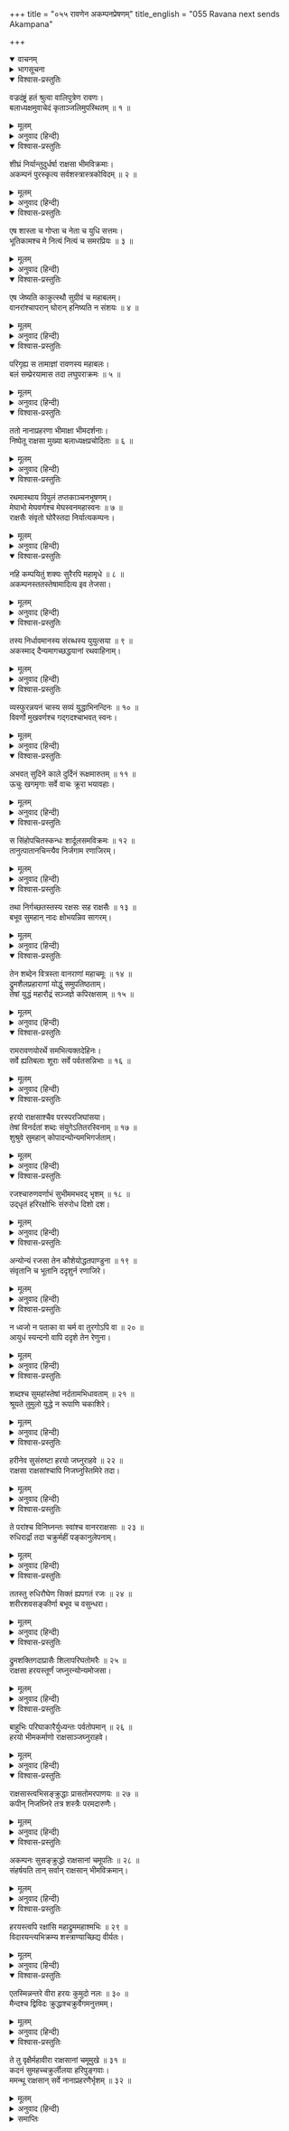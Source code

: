 +++
title = "०५५ रावणेन अकम्पनप्रेषणम्"
title_english = "055 Ravana next sends Akampana"

+++
<details open><summary>वाचनम्</summary>
<div caption="श्रीराम-हरिसीताराममूर्ति-घनपाठिभ्यां वचनम्" class="audioEmbed" src="https://archive.org/download/Ramayana-recitation-Sriram-harisItArAmamUrti-Ghanapaati-v2/Kanda_6/Kanda_6_YK-055-Ravana_next_sends_Akampana_0.mp3"></div>
</details>

<details><summary>भागसूचना</summary>

55. रावणकी आज्ञासे अकम्पन आदि राक्षसोंका युद्धमें आना और वानरोंके साथ उनका घोर युद्ध
</details>

<details open><summary>विश्वास-प्रस्तुतिः</summary>

वज्रदंष्ट्रं हतं श्रुत्वा वालिपुत्रेण रावणः।  
बलाध्यक्षमुवाचेदं कृताञ्जलिमुपस्थितम् ॥ १ ॥
</details>

<details><summary>मूलम्</summary>

वज्रदंष्ट्रं हतं श्रुत्वा वालिपुत्रेण रावणः।  
बलाध्यक्षमुवाचेदं कृताञ्जलिमुपस्थितम् ॥ १ ॥
</details>

<details><summary>अनुवाद (हिन्दी)</summary>

वालिपुत्र अङ्गदके हाथसे वज्रदंष्ट्रके मारे जानेका समाचार सुनकर रावणने हाथ जोड़कर अपने पास खड़े हुए सेनापति प्रहस्तसे कहा— ॥ १ ॥
</details>

<details open><summary>विश्वास-प्रस्तुतिः</summary>

शीघ्रं निर्यान्तुदुर्धर्षा राक्षसा भीमविक्रमाः।  
अकम्पनं पुरस्कृत्य सर्वशस्त्रास्त्रकोविदम् ॥ २ ॥
</details>

<details><summary>मूलम्</summary>

शीघ्रं निर्यान्तुदुर्धर्षा राक्षसा भीमविक्रमाः।  
अकम्पनं पुरस्कृत्य सर्वशस्त्रास्त्रकोविदम् ॥ २ ॥
</details>

<details><summary>अनुवाद (हिन्दी)</summary>

‘अकम्पन सम्पूर्ण अस्त्र-शस्त्रोंके ज्ञाता हैं, अतः उन्हींको आगे करके भयंकर पराक्रमी दुर्धर्ष राक्षस शीघ्र यहाँसे युद्धके लिये जायँ ॥ २ ॥
</details>

<details open><summary>विश्वास-प्रस्तुतिः</summary>

एष शास्ता च गोप्ता च नेता च युधि सत्तमः।  
भूतिकामश्च मे नित्यं नित्यं च समरप्रियः ॥ ३ ॥
</details>

<details><summary>मूलम्</summary>

एष शास्ता च गोप्ता च नेता च युधि सत्तमः।  
भूतिकामश्च मे नित्यं नित्यं च समरप्रियः ॥ ३ ॥
</details>

<details><summary>अनुवाद (हिन्दी)</summary>

‘अकम्पनको युद्ध सदा ही प्रिय है। ये सर्वदा मेरी उन्नति चाहते हैं। इन्हें युद्धमें एक श्रेष्ठ योद्धा माना गया है। ये शत्रुओंको दण्ड देने, अपने सैनिकोंकी रक्षा करने तथा रणभूमिमें सेनाका संचालन करनेमें समर्थ हैं ॥ ३ ॥
</details>

<details open><summary>विश्वास-प्रस्तुतिः</summary>

एष जेष्यति काकुत्स्थौ सुग्रीवं च महाबलम्।  
वानरांश्चापरान् घोरान् हनिष्यति न संशयः ॥ ४ ॥
</details>

<details><summary>मूलम्</summary>

एष जेष्यति काकुत्स्थौ सुग्रीवं च महाबलम्।  
वानरांश्चापरान् घोरान् हनिष्यति न संशयः ॥ ४ ॥
</details>

<details><summary>अनुवाद (हिन्दी)</summary>

‘अकम्पन दोनों भाई श्रीराम और लक्ष्मणको तथा महाबली सुग्रीवको भी परास्त कर देंगे और दूसरे-दूसरे भयानक वानरोंका भी संहार कर डालेंगे, इसमें संशय नहीं है’ ॥ ४ ॥
</details>

<details open><summary>विश्वास-प्रस्तुतिः</summary>

परिगृह्य स तामाज्ञां रावणस्य महाबलः।  
बलं सम्प्रेरयामास तदा लघुपराक्रमः ॥ ५ ॥
</details>

<details><summary>मूलम्</summary>

परिगृह्य स तामाज्ञां रावणस्य महाबलः।  
बलं सम्प्रेरयामास तदा लघुपराक्रमः ॥ ५ ॥
</details>

<details><summary>अनुवाद (हिन्दी)</summary>

रावणकी उस आज्ञाको शिरोधार्य करके शीघ्र-पराक्रमी महाबली सेनाध्यक्षने उस समय युद्धके लिये सेना भेजी ॥ ५ ॥
</details>

<details open><summary>विश्वास-प्रस्तुतिः</summary>

ततो नानाप्रहरणा भीमाक्षा भीमदर्शनाः।  
निष्पेतू राक्षसा मुख्या बलाध्यक्षप्रचोदिताः ॥ ६ ॥
</details>

<details><summary>मूलम्</summary>

ततो नानाप्रहरणा भीमाक्षा भीमदर्शनाः।  
निष्पेतू राक्षसा मुख्या बलाध्यक्षप्रचोदिताः ॥ ६ ॥
</details>

<details><summary>अनुवाद (हिन्दी)</summary>

सेनापतिसे प्रेरित हो भयानक नेत्रोंवाले मुख्य-मुख्य भयंकर राक्षस नाना प्रकारके अस्त्र-शस्त्र लिये नगरसे बाहर निकले ॥ ६ ॥
</details>

<details open><summary>विश्वास-प्रस्तुतिः</summary>

रथमास्थाय विपुलं तप्तकाञ्चनभूषणम्।  
मेघाभो मेघवर्णश्च मेघस्वनमहास्वनः ॥ ७ ॥  
राक्षसैः संवृतो घोरैस्तदा निर्यात्यकम्पनः।
</details>

<details><summary>मूलम्</summary>

रथमास्थाय विपुलं तप्तकाञ्चनभूषणम्।  
मेघाभो मेघवर्णश्च मेघस्वनमहास्वनः ॥ ७ ॥  
राक्षसैः संवृतो घोरैस्तदा निर्यात्यकम्पनः।
</details>

<details><summary>अनुवाद (हिन्दी)</summary>

उसी समय तपे हुए सोनेसे विभूषित विशाल रथपर आरूढ़ हो घोर राक्षसोंसे घिरा हुआ अकम्पन भी निकला। वह मेघके समान विशाल था, मेघके समान ही उसका रंग था और मेघके ही तुल्य उसकी गर्जना थी ॥ ७ १/२ ॥
</details>

<details open><summary>विश्वास-प्रस्तुतिः</summary>

नहि कम्पयितुं शक्यः सुरैरपि महामृधे ॥ ८ ॥  
अकम्पनस्ततस्तेषामादित्य इव तेजसा।
</details>

<details><summary>मूलम्</summary>

नहि कम्पयितुं शक्यः सुरैरपि महामृधे ॥ ८ ॥  
अकम्पनस्ततस्तेषामादित्य इव तेजसा।
</details>

<details><summary>अनुवाद (हिन्दी)</summary>

महासमरमें देवता भी उसे कम्पित नहीं कर सकते थे, इसीलिये वह अकम्पन नामसे विख्यात था और राक्षसोंमें सूर्यके समान तेजस्वी था ॥ ८ १/२ ॥
</details>

<details open><summary>विश्वास-प्रस्तुतिः</summary>

तस्य निर्धावमानस्य संरब्धस्य युयुत्सया ॥ ९ ॥  
अकस्माद् दैन्यमागच्छद्धयानां रथवाहिनाम्।
</details>

<details><summary>मूलम्</summary>

तस्य निर्धावमानस्य संरब्धस्य युयुत्सया ॥ ९ ॥  
अकस्माद् दैन्यमागच्छद्धयानां रथवाहिनाम्।
</details>

<details><summary>अनुवाद (हिन्दी)</summary>

रोषावेशसे भरकर युद्धकी इच्छासे धावा करनेवाले अकम्पनके रथमें जुते हुए घोड़ोंका मन अकस्मात् दीनभावको प्राप्त हो गया ॥ ९ १/२ ॥
</details>

<details open><summary>विश्वास-प्रस्तुतिः</summary>

व्यस्फुरन्नयनं चास्य सव्यं युद्धाभिनन्दिनः ॥ १० ॥  
विवर्णो मुखवर्णश्च गद‍्गदश्चाभवत् स्वनः।
</details>

<details><summary>मूलम्</summary>

व्यस्फुरन्नयनं चास्य सव्यं युद्धाभिनन्दिनः ॥ १० ॥  
विवर्णो मुखवर्णश्च गद‍्गदश्चाभवत् स्वनः।
</details>

<details><summary>अनुवाद (हिन्दी)</summary>

यद्यपि अकम्पन युद्धका अभिनन्दन करनेवाला था, तथापि उस समय उसकी बायीं आँख फड़कने लगी। मुखकी कान्ति फीकी पड़ गयी और वाणी गद‍्गद हो गयी ॥
</details>

<details open><summary>विश्वास-प्रस्तुतिः</summary>

अभवत् सुदिने काले दुर्दिनं रूक्षमारुतम् ॥ ११ ॥  
ऊचुः खगमृगाः सर्वे वाचः क्रूरा भयावहाः।
</details>

<details><summary>मूलम्</summary>

अभवत् सुदिने काले दुर्दिनं रूक्षमारुतम् ॥ ११ ॥  
ऊचुः खगमृगाः सर्वे वाचः क्रूरा भयावहाः।
</details>

<details><summary>अनुवाद (हिन्दी)</summary>

यद्यपि वह समय सुदिनका था, तथापि सहसा रूखी हवासे युक्त दुर्दिन छा गया। सभी पशु और पक्षी क्रूर एवं भयदायक बोली बोलने लगे ॥ ११ १/२ ॥
</details>

<details open><summary>विश्वास-प्रस्तुतिः</summary>

स सिंहोपचितस्कन्धः शार्दूलसमविक्रमः ॥ १२ ॥  
तानुत्पातानचिन्त्यैव निर्जगाम रणाजिरम्।
</details>

<details><summary>मूलम्</summary>

स सिंहोपचितस्कन्धः शार्दूलसमविक्रमः ॥ १२ ॥  
तानुत्पातानचिन्त्यैव निर्जगाम रणाजिरम्।
</details>

<details><summary>अनुवाद (हिन्दी)</summary>

अकम्पनके कन्धे सिंहके समान पुष्ट थे। उसका पराक्रम व्याघ्रके समान था। वह पूर्वोक्त उत्पातोंकी कोई परवा न करके रणभूमिकी ओर चला ॥ १२ १/२ ॥
</details>

<details open><summary>विश्वास-प्रस्तुतिः</summary>

तथा निर्गच्छतस्तस्य रक्षसः सह राक्षसैः ॥ १३ ॥  
बभूव सुमहान् नादः क्षोभयन्निव सागरम्।
</details>

<details><summary>मूलम्</summary>

तथा निर्गच्छतस्तस्य रक्षसः सह राक्षसैः ॥ १३ ॥  
बभूव सुमहान् नादः क्षोभयन्निव सागरम्।
</details>

<details><summary>अनुवाद (हिन्दी)</summary>

जिस समय वह राक्षस दूसरे राक्षसोंके साथ लङ्कासे निकला, उस समय ऐसा महान् कोलाहल हुआ कि समुद्रमें भी हलचल-सी मच गयी ॥ १३ १/२ ॥
</details>

<details open><summary>विश्वास-प्रस्तुतिः</summary>

तेन शब्देन वित्रस्ता वानराणां महाचमूः ॥ १४ ॥  
द्रुमशैलप्रहाराणां योद्धुं समुपतिष्ठताम्।  
तेषां युद्धं महारौद्रं सञ्जज्ञे कपिरक्षसाम् ॥ १५ ॥
</details>

<details><summary>मूलम्</summary>

तेन शब्देन वित्रस्ता वानराणां महाचमूः ॥ १४ ॥  
द्रुमशैलप्रहाराणां योद्धुं समुपतिष्ठताम्।  
तेषां युद्धं महारौद्रं सञ्जज्ञे कपिरक्षसाम् ॥ १५ ॥
</details>

<details><summary>अनुवाद (हिन्दी)</summary>

उस महान् कोलाहलसे वानरोंकी वह विशाल सेना भयभीत हो गयी। युद्धके लिये उपस्थित हो वृक्षों और शैल-शिखरोंका प्रहार करनेवाले उन वानरों और राक्षसोंमें महाभयंकर युद्ध होने लगा ॥ १४-१५ ॥
</details>

<details open><summary>विश्वास-प्रस्तुतिः</summary>

रामरावणयोरर्थे समभित्यक्तदेहिनः।  
सर्वे ह्यतिबलाः शूराः सर्वे पर्वतसन्निभाः ॥ १६ ॥
</details>

<details><summary>मूलम्</summary>

रामरावणयोरर्थे समभित्यक्तदेहिनः।  
सर्वे ह्यतिबलाः शूराः सर्वे पर्वतसन्निभाः ॥ १६ ॥
</details>

<details><summary>अनुवाद (हिन्दी)</summary>

श्रीराम और रावणके निमित्त आत्मत्यागके लिये उद्यत हुए वे समस्त शूरवीर अत्यन्त बलशाली और पर्वतके समान विशालकाय थे ॥ १६ ॥
</details>

<details open><summary>विश्वास-प्रस्तुतिः</summary>

हरयो राक्षसाश्चैव परस्परजिघांसया।  
तेषां विनर्दतां शब्दः संयुगेऽतितरस्विनाम् ॥ १७ ॥  
शुश्रुवे सुमहान् कोपादन्योन्यमभिगर्जताम्।
</details>

<details><summary>मूलम्</summary>

हरयो राक्षसाश्चैव परस्परजिघांसया।  
तेषां विनर्दतां शब्दः संयुगेऽतितरस्विनाम् ॥ १७ ॥  
शुश्रुवे सुमहान् कोपादन्योन्यमभिगर्जताम्।
</details>

<details><summary>अनुवाद (हिन्दी)</summary>

वानर तथा राक्षस एक-दूसरेके वधकी इच्छासे वहाँ एकत्र हुए थे। वे युद्धस्थलमें अत्यन्त वेगशाली थे। कोलाहल करते और एक-दूसरेको लक्ष्य करके क्रोधपूर्वक गर्जते थे। उनका महान् शब्द सुदूरतक सुनायी देता था ॥ १७ १/२ ॥
</details>

<details open><summary>विश्वास-प्रस्तुतिः</summary>

रजश्चारुणवर्णाभं सुभीममभवद् भृशम् ॥ १८ ॥  
उद‍्धृतं हरिरक्षोभिः संरुरोध दिशो दश।
</details>

<details><summary>मूलम्</summary>

रजश्चारुणवर्णाभं सुभीममभवद् भृशम् ॥ १८ ॥  
उद‍्धृतं हरिरक्षोभिः संरुरोध दिशो दश।
</details>

<details><summary>अनुवाद (हिन्दी)</summary>

वानरों और राक्षसोंद्वारा उड़ायी गयी लाल रंगकी धूल बड़ी भयंकर जान पड़ती थी। उसने दसों दिशाओंको आच्छादित कर लिया था ॥ १८ १/२ ॥
</details>

<details open><summary>विश्वास-प्रस्तुतिः</summary>

अन्योन्यं रजसा तेन कौशेयोद्धतपाण्डुना ॥ १९ ॥  
संवृतानि च भूतानि ददृशुर्न रणाजिरे।
</details>

<details><summary>मूलम्</summary>

अन्योन्यं रजसा तेन कौशेयोद्धतपाण्डुना ॥ १९ ॥  
संवृतानि च भूतानि ददृशुर्न रणाजिरे।
</details>

<details><summary>अनुवाद (हिन्दी)</summary>

परस्पर उड़ायी हुई वह धूल हिलते हुए रेशमी वस्त्रके समान पाण्डुवर्णकी दिखायी देती थी। उसके द्वारा समराङ्गणमें समस्त प्राणी ढक गये थे। अतः वानर और राक्षस उन्हें देख नहीं पाते थे ॥ १९ १/२ ॥
</details>

<details open><summary>विश्वास-प्रस्तुतिः</summary>

न ध्वजो न पताका वा चर्म वा तुरगोऽपि वा ॥ २० ॥  
आयुधं स्यन्दनो वापि ददृशे तेन रेणुना।
</details>

<details><summary>मूलम्</summary>

न ध्वजो न पताका वा चर्म वा तुरगोऽपि वा ॥ २० ॥  
आयुधं स्यन्दनो वापि ददृशे तेन रेणुना।
</details>

<details><summary>अनुवाद (हिन्दी)</summary>

उस धूलसे आच्छादित होनेके कारण ध्वज, पताका, ढाल, घोड़ा, अस्त्र-शस्त्र अथवा रथ कोई भी वस्तु दिखायी नहीं देती थी ॥ २० १/२ ॥
</details>

<details open><summary>विश्वास-प्रस्तुतिः</summary>

शब्दश्च सुमहांस्तेषां नर्दतामभिधावताम् ॥ २१ ॥  
श्रूयते तुमुलो युद्धे न रूपाणि चकाशिरे।
</details>

<details><summary>मूलम्</summary>

शब्दश्च सुमहांस्तेषां नर्दतामभिधावताम् ॥ २१ ॥  
श्रूयते तुमुलो युद्धे न रूपाणि चकाशिरे।
</details>

<details><summary>अनुवाद (हिन्दी)</summary>

उन गर्जते और दौड़ते हुए प्राणियोंका महाभयंकर शब्द युद्धस्थलमें सबको सुनायी पड़ता था, परंतु उनके रूप नहीं दिखायी देते थे ॥ २१ १/२ ॥
</details>

<details open><summary>विश्वास-प्रस्तुतिः</summary>

हरीनेव सुसंरुष्टा हरयो जघ्नुराहवे ॥ २२ ॥  
राक्षसा राक्षसांश्चापि निजघ्नुस्तिमिरे तदा।
</details>

<details><summary>मूलम्</summary>

हरीनेव सुसंरुष्टा हरयो जघ्नुराहवे ॥ २२ ॥  
राक्षसा राक्षसांश्चापि निजघ्नुस्तिमिरे तदा।
</details>

<details><summary>अनुवाद (हिन्दी)</summary>

अन्धकारसे आच्छादित युद्धस्थलमें अत्यन्त कुपित हुए वानर वानरोंपर ही प्रहार कर बैठते थे तथा राक्षस राक्षसोंको ही मारने लगते थे ॥ २२ १/२ ॥
</details>

<details open><summary>विश्वास-प्रस्तुतिः</summary>

ते परांश्च विनिघ्नन्तः स्वांश्च वानरराक्षसाः ॥ २३ ॥  
रुधिरार्द्रां तदा चक्रुर्महीं पङ्कानुलेपनाम्।
</details>

<details><summary>मूलम्</summary>

ते परांश्च विनिघ्नन्तः स्वांश्च वानरराक्षसाः ॥ २३ ॥  
रुधिरार्द्रां तदा चक्रुर्महीं पङ्कानुलेपनाम्।
</details>

<details><summary>अनुवाद (हिन्दी)</summary>

अपने तथा शत्रुपक्षके योद्धाओंको मारते हुए वानरों तथा राक्षसोंने उस रणभूमिको रक्तकी धारासे भिगो दिया और वहाँ कीच मचा दी ॥ २३ १/२ ॥
</details>

<details open><summary>विश्वास-प्रस्तुतिः</summary>

ततस्तु रुधिरौघेण सिक्तं ह्यपगतं रजः ॥ २४ ॥  
शरीरशवसङ्कीर्णा बभूव च वसुन्धरा।
</details>

<details><summary>मूलम्</summary>

ततस्तु रुधिरौघेण सिक्तं ह्यपगतं रजः ॥ २४ ॥  
शरीरशवसङ्कीर्णा बभूव च वसुन्धरा।
</details>

<details><summary>अनुवाद (हिन्दी)</summary>

तदनन्तर रक्तके प्रवाहसे सिंच जानेके कारण वहाँकी धूल बैठ गयी और सारी युद्धभूमि लाशोंसे भर गयी ॥ २४ १/२ ॥
</details>

<details open><summary>विश्वास-प्रस्तुतिः</summary>

द्रुमशक्तिगदाप्रासैः शिलापरिघतोमरैः ॥ २५ ॥  
राक्षसा हरयस्तूर्णं जघ्नुरन्योन्यमोजसा।
</details>

<details><summary>मूलम्</summary>

द्रुमशक्तिगदाप्रासैः शिलापरिघतोमरैः ॥ २५ ॥  
राक्षसा हरयस्तूर्णं जघ्नुरन्योन्यमोजसा।
</details>

<details><summary>अनुवाद (हिन्दी)</summary>

वानर और राक्षस एक-दूसरेपर वृक्ष, शक्ति, गदा, प्रास, शिला, परिघ और तोमर आदिसे बलपूर्वक जल्दी-जल्दी प्रहार करने लगे ॥ २५ १/२ ॥
</details>

<details open><summary>विश्वास-प्रस्तुतिः</summary>

बाहुभिः परिघाकारैर्युध्यन्तः पर्वतोपमान् ॥ २६ ॥  
हरयो भीमकर्माणो राक्षसाञ्जघ्नुराहवे।
</details>

<details><summary>मूलम्</summary>

बाहुभिः परिघाकारैर्युध्यन्तः पर्वतोपमान् ॥ २६ ॥  
हरयो भीमकर्माणो राक्षसाञ्जघ्नुराहवे।
</details>

<details><summary>अनुवाद (हिन्दी)</summary>

भयंकर कर्म करनेवाले वानर अपनी परिघके समान भुजाओंद्वारा पर्वताकार राक्षसोंके साथ युद्ध करते हुए रणभूमिमें उन्हें मारने लगे ॥ २६ १/२ ॥
</details>

<details open><summary>विश्वास-प्रस्तुतिः</summary>

राक्षसास्त्वभिसङ्क्रुद्धाः प्रासतोमरपाणयः ॥ २७ ॥  
कपीन् निजघ्निरे तत्र शस्त्रैः परमदारुणैः।
</details>

<details><summary>मूलम्</summary>

राक्षसास्त्वभिसङ्क्रुद्धाः प्रासतोमरपाणयः ॥ २७ ॥  
कपीन् निजघ्निरे तत्र शस्त्रैः परमदारुणैः।
</details>

<details><summary>अनुवाद (हिन्दी)</summary>

उधर राक्षसलोग भी अत्यन्त कुपित हो हाथोंमें प्रास और तोमर लिये अत्यन्त भयंकर शस्त्रोंद्वारा वानरोंका वध करने लगे ॥ २७ १/२ ॥
</details>

<details open><summary>विश्वास-प्रस्तुतिः</summary>

अकम्पनः सुसङ्क्रुद्धो राक्षसानां चमूपतिः ॥ २८ ॥  
संहर्षयति तान् सर्वान् राक्षसान् भीमविक्रमान्।
</details>

<details><summary>मूलम्</summary>

अकम्पनः सुसङ्क्रुद्धो राक्षसानां चमूपतिः ॥ २८ ॥  
संहर्षयति तान् सर्वान् राक्षसान् भीमविक्रमान्।
</details>

<details><summary>अनुवाद (हिन्दी)</summary>

इस समय अधिक रोषसे भरा हुआ राक्षस-सेनापति अकम्पन भी भयानक पराक्रम प्रकट करनेवाले उन सभी राक्षसोंका हर्ष बढ़ाने लगा ॥ २८ १/२ ॥
</details>

<details open><summary>विश्वास-प्रस्तुतिः</summary>

हरयस्त्वपि रक्षांसि महाद्रुममहाश्मभिः ॥ २९ ॥  
विदारयन्त्यभिक्रम्य शस्त्राण्याच्छिद्य वीर्यतः।
</details>

<details><summary>मूलम्</summary>

हरयस्त्वपि रक्षांसि महाद्रुममहाश्मभिः ॥ २९ ॥  
विदारयन्त्यभिक्रम्य शस्त्राण्याच्छिद्य वीर्यतः।
</details>

<details><summary>अनुवाद (हिन्दी)</summary>

वानर भी बलपूर्वक आक्रमण करके राक्षसोंके अस्त्र-शस्त्र छीनकर बड़े-बड़े वृक्षों और शिलाओंद्वारा उन्हें विदीर्ण करने लगे ॥ २९ १/२ ॥
</details>

<details open><summary>विश्वास-प्रस्तुतिः</summary>

एतस्मिन्नन्तरे वीरा हरयः कुमुदो नलः ॥ ३० ॥  
मैन्दश्च द्विविदः क्रुद्धाश्चक्रुर्वेगमनुत्तमम्।
</details>

<details><summary>मूलम्</summary>

एतस्मिन्नन्तरे वीरा हरयः कुमुदो नलः ॥ ३० ॥  
मैन्दश्च द्विविदः क्रुद्धाश्चक्रुर्वेगमनुत्तमम्।
</details>

<details><summary>अनुवाद (हिन्दी)</summary>

इसी समय वीर वानर कुमुद, नल, मैन्द और द्विविदने कुपित हो अपना परम उत्तम वेग प्रकट किया ॥ ३० १/२ ॥
</details>

<details open><summary>विश्वास-प्रस्तुतिः</summary>

ते तु वृक्षैर्महावीरा राक्षसानां चमूमुखे ॥ ३१ ॥  
कदनं सुमहच्चक्रुर्लीलया हरिपुङ्गवाः।  
ममन्थू राक्षसान् सर्वे नानाप्रहरणैर्भृशम् ॥ ३२ ॥
</details>

<details><summary>मूलम्</summary>

ते तु वृक्षैर्महावीरा राक्षसानां चमूमुखे ॥ ३१ ॥  
कदनं सुमहच्चक्रुर्लीलया हरिपुङ्गवाः।  
ममन्थू राक्षसान् सर्वे नानाप्रहरणैर्भृशम् ॥ ३२ ॥
</details>

<details><summary>अनुवाद (हिन्दी)</summary>

उन महावीर वानरशिरोमणियोंने युद्धके मुहानेपर वृक्षोंद्वारा खेल-खेलमें ही राक्षसोंका बड़ा भारी संहार किया। उन सबने नाना प्रकारके अस्त्र-शस्त्रोंद्वारा राक्षसोंको भलीभाँति मथ डाला ॥ ३१-३२ ॥
</details>

<details><summary>समाप्तिः</summary>

इत्यार्षे श्रीमद्रामायणे वाल्मीकीये आदिकाव्ये युद्धकाण्डे पञ्चपञ्चाशः सर्गः ॥ ५५ ॥  
इस प्रकार श्रीवाल्मीकिनिर्मित आर्षरामायण आदिकाव्यके युद्धकाण्डमें पचपनवाँ सर्ग पूरा हुआ ॥ ५५ ॥
</details>

